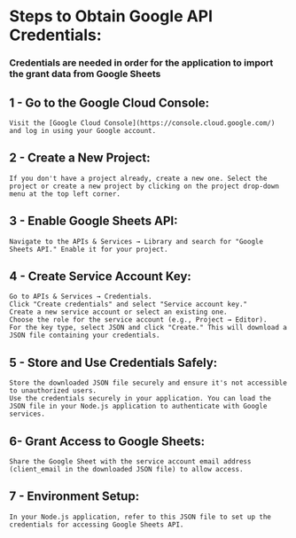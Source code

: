 # Steps to Obtain Google API Credentials:
### Credentials are needed in order for the application to import the grant data from Google Sheets

## 1 - Go to the Google Cloud Console:
    Visit the [Google Cloud Console](https://console.cloud.google.com/) and log in using your Google account.

## 2 - Create a New Project:
    If you don't have a project already, create a new one. Select the project or create a new project by clicking on the project drop-down menu at the top left corner.
## 3 - Enable Google Sheets API:
    Navigate to the APIs & Services → Library and search for "Google Sheets API." Enable it for your project.
## 4 - Create Service Account Key:
    Go to APIs & Services → Credentials.
    Click "Create credentials" and select "Service account key."
    Create a new service account or select an existing one.
    Choose the role for the service account (e.g., Project → Editor).
    For the key type, select JSON and click "Create." This will download a JSON file containing your credentials.
## 5 - Store and Use Credentials Safely:
    Store the downloaded JSON file securely and ensure it's not accessible to unauthorized users.
    Use the credentials securely in your application. You can load the JSON file in your Node.js application to authenticate with Google services.
## 6- Grant Access to Google Sheets:
    Share the Google Sheet with the service account email address (client_email in the downloaded JSON file) to allow access.
## 7 - Environment Setup:
    In your Node.js application, refer to this JSON file to set up the credentials for accessing Google Sheets API.
